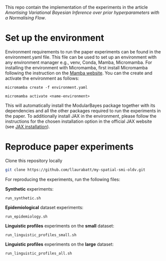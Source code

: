 This repo contain the implementation of the experiments in the article *Amortising Variational Bayesian Inference over prior hyperparameters with a Normalising Flow*.

# Set up the environment

Environment requirements to run the paper experiments can be found in the environment.yaml file. This file can be used to set up an environment with any environment manager e.g., venv, Conda, Mamba, Micromamba. 
For installing the environment with Micromamba, first install Micromamba following the instruction on the [Mamba website](https://mamba.readthedocs.io/en/latest/installation/micromamba-installation.html).
You can the create and activate the environment as follows:
```
micromamba create -f environment.yaml

micromamba activate <name-environment>
```
This will automatically install the ModularBayes package together with its dependencies and all the other packages required to run the experiments in the paper.
To additionally install JAX in the environment, please follow the instructions for the chosen installation option in the official JAX website (see [JAX installation](https://jax.readthedocs.io/en/latest/installation.html)).

# Reproduce paper experiments

Clone this repository locally
```bash
git clone https://github.com/llaurabatt/my-spatial-smi-oldv.git
```
For reproducing the experiments, run the following files:

**Synthetic** experiments:
```
run_synthetic.sh
``` 
**Epidemiological** dataset experiments:
```
run_epidemiology.sh
```
**Linguistic profiles** experiments on the **small** dataset:
```
run_linguistic_profiles_small.sh
```
**Linguistic profiles** experiments on the **large** dataset:
```
run_linguistic_profiles_all.sh
```

